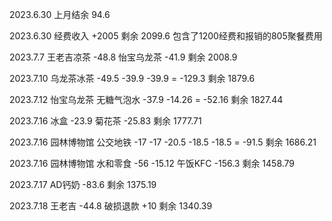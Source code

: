 2023.6.30 上月结余 94.6

2023.6.30 经费收入 +2005 剩余 2099.6 包含了1200经费和报销的805聚餐费用

2023.7.7 王老吉凉茶 -48.8 怡宝乌龙茶 -41.9 剩余 2008.9

2023.7.10 乌龙茶冰茶 -49.5 -39.9 -39.9 = -129.3 剩余 1879.6

2023.7.12 怡宝乌龙茶 无糖气泡水 -37.9 -14.26 = -52.16 剩余 1827.44

2023.7.16 冰盒 -23.9 菊花茶 -25.83 剩余 1777.71

2023.7.16 园林博物馆 公交地铁 -17 -17 -20.5 -18.5 -18.5 = -91.5 剩余 1686.21

2023.7.16 园林博物馆 水和零食 -56 -15.12 午饭KFC -156.3 剩余 1458.79

2023.7.17 AD钙奶 -83.6 剩余 1375.19

2023.7.18 王老吉 -44.8 破损退款 +10 剩余 1340.39
